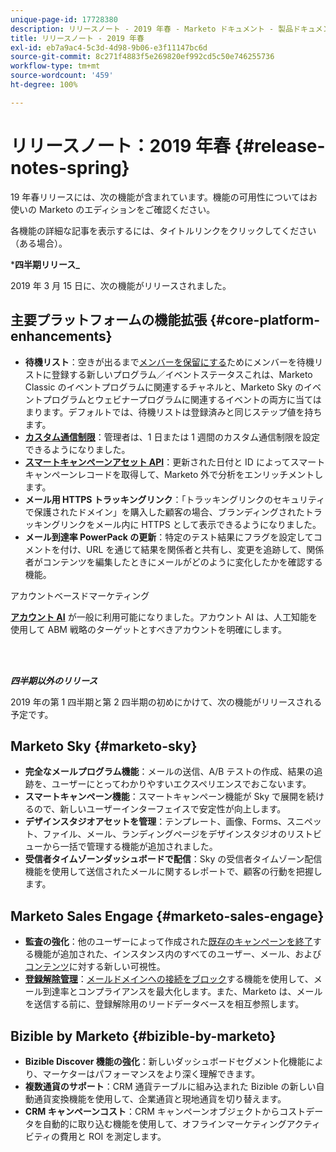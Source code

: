 ```yaml
---
unique-page-id: 17728380
description: リリースノート - 2019 年春 - Marketo ドキュメント - 製品ドキュメント
title: リリースノート - 2019 年春
exl-id: eb7a9ac4-5c3d-4d98-9b06-e3f11147bc6d
source-git-commit: 8c271f4883f5e269820ef992cd5c50e746255736
workflow-type: tm+mt
source-wordcount: '459'
ht-degree: 100%

---
```


# リリースノート：2019 年春 {#release-notes-spring}

19 年春リリースには、次の機能が含まれています。機能の可用性についてはお使いの Marketo のエディションをご確認ください。

各機能の詳細な記事を表示するには、タイトルリンクをクリックしてください（ある場合）。

***四半期リリース_**

2019 年 3 月 15 日に、次の機能がリリースされました。

## 主要プラットフォームの機能拡張 {#core-platform-enhancements}

* **待機リスト**：空きが出るまで[メンバーを保留にする](/help/marketo/product-docs/core-marketo-concepts/smart-campaigns/program-flow-actions/change-program-status.md)ためにメンバーを待機リストに登録する新しいプログラム／イベントステータスこれは、Marketo Classic のイベントプログラムに関連するチャネルと、Marketo Sky のイベントプログラムとウェビナープログラムに関連するイベントの両方に当てはまります。デフォルトでは、待機リストは登録済みと同じステップ値を持ちます。
* **[カスタム通信制限](/help/marketo/product-docs/administration/email-setup/enable-communication-limits.md)**：管理者は、1 日または 1 週間のカスタム通信制限を設定できるようになりました。
* **[スマートキャンペーンアセット API](https://developers.marketo.com/rest-api/assets/campaigns/)**：更新された日付と ID によってスマートキャンペーンレコードを取得して、Marketo 外で分析をエンリッチメントします。
* **メール用 HTTPS トラッキングリンク**：「トラッキングリンクのセキュリティで保護されたドメイン」を購入した顧客の場合、ブランディングされたトラッキングリンクをメール内に HTTPS として表示できるようになりました。
* **メール到達率 PowerPack の更新**：特定のテスト結果にフラグを設定してコメントを付け、URL を通じて結果を関係者と共有し、変更を追跡して、関係者がコンテンツを編集したときにメールがどのように変化したかを確認する機能。

アカウントベースドマーケティング

**[アカウント AI](/help/marketo/product-docs/target-account-management/account-profiling/account-profiling-ranking-and-tuning.md)** が一般に利用可能になりました。アカウント AI は、人工知能を使用して ABM 戦略のターゲットとすべきアカウントを明確にします。

<br> 

**_四半期以外のリリース_**

2019 年の第 1 四半期と第 2 四半期の初めにかけて、次の機能がリリースされる予定です。

## Marketo Sky {#marketo-sky}

* **完全なメールプログラム機能**：メールの送信、A/B テストの作成、結果の追跡を、ユーザーにとってわかりやすいエクスペリエンスでおこないます。
* **スマートキャンペーン機能**：スマートキャンペーン機能が Sky で展開を続けるので、新しいユーザーインターフェイスで安定性が向上します。
* **デザインスタジオアセットを管理**：テンプレート、画像、Forms、スニペット、ファイル、メール、ランディングページをデザインスタジオのリストビューから一括で管理する機能が追加されました。
* **受信者タイムゾーンダッシュボードで配信**：Sky の受信者タイムゾーン配信機能を使用して送信されたメールに関するレポートで、顧客の行動を把握します。

## Marketo Sales Engage {#marketo-sales-engage}

* **監査の強化**：他のユーザーによって作成された[既存のキャンペーンを終了](/help/marketo/product-docs/marketo-sales-connect/campaigns/view-campaigns-list-as-another-user.md)する機能が追加された、インスタンス内のすべてのユーザー、メール、および[コンテンツ](/help/marketo/product-docs/marketo-sales-connect/templates/view-template-list-as-another-user.md)に対する新しい可視性。
* **[登録解除管理](/help/marketo/product-docs/marketo-sales-connect/email/unsubscribes/marketo-unsubscribe-check.md)**：[メールドメインへの接続をブロック](/help/marketo/product-docs/marketo-sales-connect/admin/blocked-domains.md)する機能を使用して、メール到達率とコンプライアンスを最大化します。また、Marketo は、メールを送信する前に、登録解除用のリードデータベースを相互参照します。

## Bizible by Marketo {#bizible-by-marketo}

* **Bizible Discover 機能の強化**：新しいダッシュボードセグメント化機能により、マーケターはパフォーマンスをより深く理解できます。
* **複数通貨のサポート**：CRM 通貨テーブルに組み込まれた Bizible の新しい自動通貨変換機能を使用して、企業通貨と現地通貨を切り替えます。
* **CRM キャンペーンコスト**：CRM キャンペーンオブジェクトからコストデータを自動的に取り込む機能を使用して、オフラインマーケティングアクティビティの費用と ROI を測定します。
